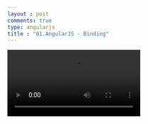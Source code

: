 ```yaml
---
layout : post
comments: true
type: angularjs
title : "01.AngularJS - Binding"
---
```


<video controls="controls"  class="movie" src="https://dl.dropboxusercontent.com/u/161895058/Video/angularjs/01.%20Egghead.io%20-%20AngularJS%20-%20Binding.mp4">
</video>